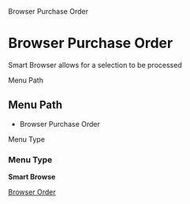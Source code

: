 
Browser Purchase Order
# Browser Purchase Order


Smart Browser allows for a selection to be processed

Menu Path
## Menu Path



- Browser Purchase Order

Menu Type
### Menu Type

**Smart Browse**


[Browser Order](../../functional-guide/smart-browse/smart-browse-browser-order.md)
